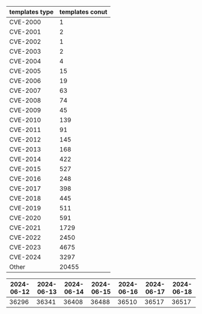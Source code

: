 | templates type | templates conut | 
| --- | --- | 
| CVE-2000 | 1 |
| CVE-2001 | 2 |
| CVE-2002 | 1 |
| CVE-2003 | 2 |
| CVE-2004 | 4 |
| CVE-2005 | 15 |
| CVE-2006 | 19 |
| CVE-2007 | 63 |
| CVE-2008 | 74 |
| CVE-2009 | 45 |
| CVE-2010 | 139 |
| CVE-2011 | 91 |
| CVE-2012 | 145 |
| CVE-2013 | 168 |
| CVE-2014 | 422 |
| CVE-2015 | 527 |
| CVE-2016 | 248 |
| CVE-2017 | 398 |
| CVE-2018 | 445 |
| CVE-2019 | 511 |
| CVE-2020 | 591 |
| CVE-2021 | 1729 |
| CVE-2022 | 2450 |
| CVE-2023 | 4675 |
| CVE-2024 | 3297 |
| Other | 20455 |


|2024-06-12 | 2024-06-13 | 2024-06-14 | 2024-06-15 | 2024-06-16 | 2024-06-17 | 2024-06-18|
|--- | ------ | ------ | ------ | ------ | ------ | ---|
|36296 | 36341 | 36408 | 36488 | 36510 | 36517 | 36517|
